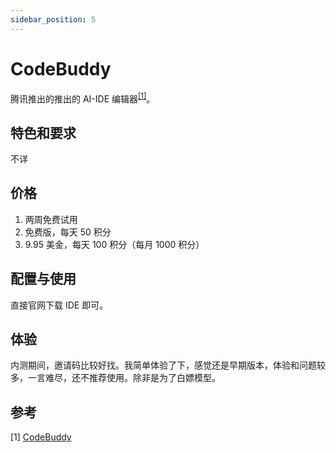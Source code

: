 ```yaml
---
sidebar_position: 5
---
```


# CodeBuddy

腾讯推出的推出的 AI-IDE 编辑器<sup>[[1]](#参考)</sup>。

## 特色和要求

不详

## 价格

1. 两周免费试用
2. 免费版，每天 50 积分
3. 9.95 美金，每天 100 积分（每月 1000 积分）

## 配置与使用

直接官网下载 IDE 即可。

## 体验

内测期间，邀请码比较好找。我简单体验了下，感觉还是早期版本，体验和问题较多，一言难尽，还不推荐使用。除非是为了白嫖模型。

## 参考

[1]&nbsp;[CodeBuddy](https://www.codebuddy.ai)

